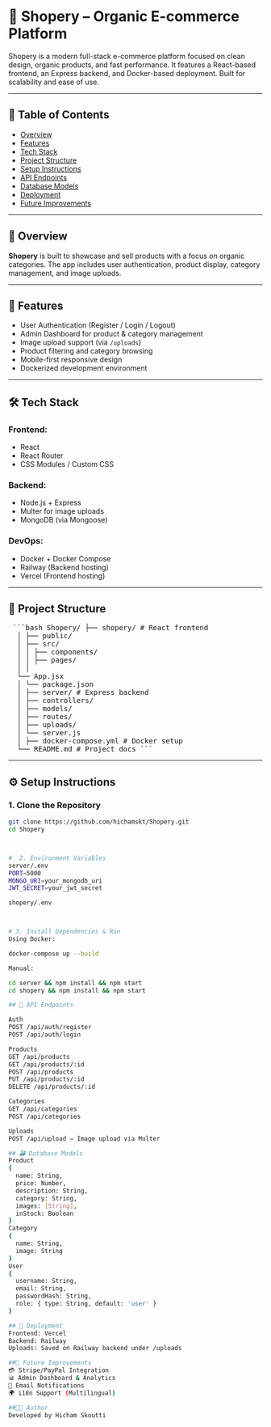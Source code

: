 # 🛒 Shopery – Organic E-commerce Platform

Shopery is a modern full-stack e-commerce platform focused on clean design, organic products, and fast performance. It features a React-based frontend, an Express backend, and Docker-based deployment. Built for scalability and ease of use.

---

## 📌 Table of Contents

- [Overview](#overview)
- [Features](#features)
- [Tech Stack](#tech-stack)
- [Project Structure](#project-structure)
- [Setup Instructions](#setup-instructions)
- [API Endpoints](#api-endpoints)
- [Database Models](#database-models)
- [Deployment](#deployment)
- [Future Improvements](#future-improvements)

---

## 🚀 Overview

**Shopery** is built to showcase and sell products with a focus on organic categories. The app includes user authentication, product display, category management, and image uploads.

---

## 🌟 Features

- User Authentication (Register / Login / Logout)
- Admin Dashboard for product & category management
- Image upload support (via `/uploads`)
- Product filtering and category browsing
- Mobile-first responsive design
- Dockerized development environment

---

## 🛠️ Tech Stack

### Frontend:
- React
- React Router
- CSS Modules / Custom CSS

### Backend:
- Node.js + Express
- Multer for image uploads
- MongoDB (via Mongoose)

### DevOps:
- Docker + Docker Compose
- Railway (Backend hosting)
- Vercel (Frontend hosting)

---

## 📁 Project Structure

<pre> ```bash Shopery/ ├── shopery/ # React frontend
  │ ├── public/ 
  │ ├── src/ 
  │ │ ├── components/
  │ │ ├── pages/
  │ │
  └── App.jsx 
  │ └── package.json 
  │ ├── server/ # Express backend 
  │ ├── controllers/ 
  │ ├── models/ 
  │ ├── routes/ 
  │ ├── uploads/ 
  │ └── server.js 
  │ ├── docker-compose.yml # Docker setup 
  └── README.md # Project docs ``` </pre>


---

## ⚙️ Setup Instructions

### 1. Clone the Repository
```bash
git clone https://github.com/hichamskt/Shopery.git
cd Shopery



#  2. Environment Variables
server/.env
PORT=5000
MONGO_URI=your_mongodb_uri
JWT_SECRET=your_jwt_secret

shopery/.env



# 3. Install Dependencies & Run
Using Docker:

docker-compose up --build

Manual:

cd server && npm install && npm start
cd shopery && npm install && npm start

## 🔌 API Endpoints

Auth
POST /api/auth/register
POST /api/auth/login

Products
GET /api/products
GET /api/products/:id
POST /api/products
PUT /api/products/:id
DELETE /api/products/:id

Categories
GET /api/categories
POST /api/categories

Uploads
POST /api/upload — Image upload via Multer

## 🗃️ Database Models
Product
{
  name: String,
  price: Number,
  description: String,
  category: String,
  images: [String],
  inStock: Boolean
}
Category
{
  name: String,
  image: String
}
User
{
  username: String,
  email: String,
  passwordHash: String,
  role: { type: String, default: 'user' }
}

## 🚀 Deployment
Frontend: Vercel
Backend: Railway
Uploads: Saved on Railway backend under /uploads

##🔮 Future Improvements
💳 Stripe/PayPal Integration
📊 Admin Dashboard & Analytics
🔔 Email Notifications
🌍 i18n Support (Multilingual)

##👨‍💻 Author
Developed by Hicham Skoutti


